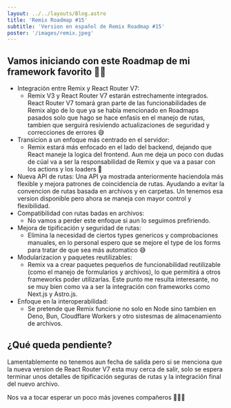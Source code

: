 ```yaml
---
layout: ../../layouts/Blog.astro
title: 'Remix Roadmap #15'
subtitle: 'Version en español de Remix Roadmap #15'
poster: '/images/remix.jpeg'
---
```


## Vamos iniciando con este Roadmap de mi framework favorito 🧙‍♂️

- Integración entre Remix y React Router V7:
  - Remix V3 y React Router V7 estarán estrechamente integrados. React Router V7 tomará gran parte de las funcionabilidades de Remix algo de lo que ya se había mencionado en Roadmaps pasados solo que hago se hace enfasis en el manejo de rutas, tambien que serguirá resiviendo actualizaciones de seguridad y correcciones de errores 😅
- Transicíon a un enfoque más centrado en el servidor:
  - Remix estará más enfocado en el lado del backend, dejando que React maneje la logica del frontend. Aun me deja un poco con dudas de cúal va a ser la responsabilidad de Remix y que va a pasar con los actions y los loaders 🤔
- Nueva API de rutas: Una API ya mostrada anteriormente haciendola más flexible y mejora patrones de coincidencia de rutas. Ayudando a evitar la convencion de rutas basada en archivos y en carpetas. Un tenemos esa version disponible pero ahora se maneja con mayor control y flexibilidad.
- Compatibilidad con rutas badas en archivos:
  - No vamos a perder este enfoque si aun lo seguimos prefiriendo.
- Mejora de tipificación y seguridad de rutas:
  - Elimina la necesidad de ciertos types genericos y comprobaciones manuales, en lo personal espero que se mejore el type de los forms para tratar de que sea más automatico 😅
- Modularizacion y paquetes reutilizables:
  - Remix va a crear paquetes pequeños de funcionabilidad reutilizable (como el manejo de formularios y archivos), lo que permitirá a otros frameworks poder utilizarlas. Este punto me resulta interesante, no se muy bien como va a ser la integración con frameworks como Next.js y Astro.js.
- Enfoque en la interoperabilidad:
  - Se pretende que Remix funcione no solo en Node sino tambien en Deno, Bun, Cloudflare Workers y otro sistesmas de almacenamiento de archivos.

## ¿Qué queda pendiente?

Lamentablemente no tenemos aun fecha de salida pero si se menciona que la nueva version de React Router V7 esta muy cerca de salir, solo se espera terminar unos detalles de tipificación seguras de rutas y la integración final del nuevo archivo.

Nos va a tocar esperar un poco más jovenes compañeros 👨🏻‍💼
